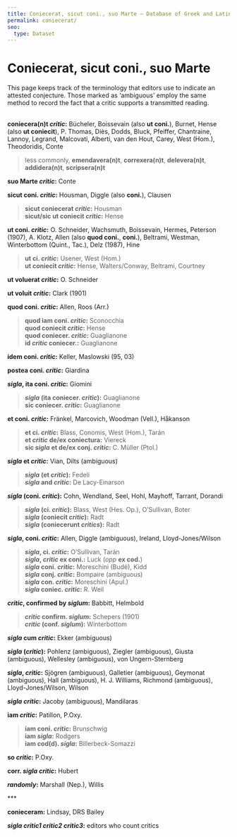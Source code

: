```yaml
---
title: Coniecerat, sicut coni., suo Marte – Database of Greek and Latin Conjectural Emendations Attested in MSS
permalink: coniecerat/
seo:
  type: Dataset
---
```

# Coniecerat, sicut coni., suo Marte

This page keeps track of the terminology that editors use to indicate an attested conjecture. Those marked as ‘ambiguous’ employ the same method to record the fact that a critic supports a transmitted reading.

&nbsp;  
**coniecera(n)t _critic_:** Bücheler, Boissevain (also **ut coni.**), Burnet, Hense (also **ut coniecit**), P. Thomas, Diès, Dodds, Bluck,  Pfeiffer, Chantraine, Lannoy, Legrand, Malcovati, Alberti, van den Hout, Carey, West (Hom.), Theodoridis, Conte

> less commonly, **emendavera(n)t**, **correxera(n)t**, **delevera(n)t**, **addidera(n)t**, **scripsera(n)t**

**suo Marte _critic_:** Conte

**sicut coni. _critic_:** Housman, Diggle (also **coni.**), Clausen

> **sicut coniecerat _critic_:** Housman  
**sicut/sic ut coniecit _critic_:** Hense

**ut coni. _critic_:** O. Schneider, Wachsmuth, Boissevain, Hermes, Peterson (1907), A. Klotz, Allen (also **quod coni.**, **coni.**), Beltrami, Westman, Winterbottom (Quint., Tac.), Delz (1987), Hine

> **ut ci. _critic_:** Usener, West (Hom.)  
**ut coniecit _critic_:** Hense, Walters/Conway, Beltrami, Courtney

**ut voluerat _critic_:** O. Schneider

**ut voluit _critic_:** Clark (1901)

**quod coni. _critic_:** Allen, Roos (Arr.)

> **quod iam coni. _critic_:** Sconocchia  
**quod coniecit _critic_:** Hense  
**quod coniecer. _critic_:** Guaglianone  
**id _critic_ coniecer.:** Guaglianone

**idem coni. _critic_:** Keller, Maslowski (95, 03)

**postea coni. _critic_:** Giardina

**_sigla_, ita coni. _critic_:** Giomini

> **_sigla_ (ita coniecer. _critic_):** Guaglianone  
**sic coniecer. _critic_:** Guaglianone  

**et coni. _critic_:** Fränkel, Marcovich, Woodman (Vell.), Håkanson

> **et ci. _critic_:** Blass, Conomis, West (Hom.), Tarán  
**et _critic_ de/ex coniectura:** Viereck  
**sic _sigla_ et de/ex conj. _critic_:** C. Müller (Ptol.)  

**_sigla_ et _critic_:** Vian, Dilts (ambiguous)

> **_sigla_ (et _critic_):** Fedeli  
**_sigla_ and _critic_:** De Lacy-Einarson

**_sigla_ (coni. _critic_):** Cohn, Wendland, Seel, Hohl, Mayhoff, Tarrant, Dorandi

> **_sigla_ (ci. _critic_):** Blass, West (Hes. Op.), O’Sullivan, Boter  
**_sigla_ (coniecit _critic_):** Radt  
**_sigla_ (coniecerunt _critics_):** Radt  

**_sigla_, coni. _critic_:** Allen, Diggle (ambiguous), Ireland, Lloyd-Jones/Wilson

> **_sigla_, ci. _critic_:** O’Sullivan, Tarán  
**_sigla_, _critic_ ex coni.:** Luck (_opp_ **ex cod.**)  
**_sigla_ coni. _critic_:** Moreschini (Budé), Kidd  
**_sigla_ conj. _critic_:** Bompaire (ambiguous)  
**_sigla_ con. _critic_:** Moreschini (Apul.)  
**_sigla_ coniec. _critic_:** R. Weil  

**_critic_, confirmed by _siglum_:** Babbitt, Helmbold

> **_critic_ confirm. _siglum_:** Schepers (1901)  
**_critic_ (conf. _siglum_):** Winterbottom

**_sigla_ cum _critic_:** Ekker (ambiguous)

**_sigla_ (_critic_):** Pohlenz (ambiguous), Ziegler (ambiguous), Giusta (ambiguous), Wellesley (ambiguous), von Ungern-Sternberg

**_sigla_, _critic_:** Sjögren (ambiguous), Galletier (ambiguous), Geymonat (ambiguous), Hall (ambiguous), H. J. Williams, Richmond (ambiguous), Lloyd-Jones/Wilson, Wilson

**_sigla_ _critic_:** Jacoby (ambiguous), Mandilaras

**iam _critic_:** Patillon, P.Oxy.

> **iam coni. _critic_:** Brunschwig  
**iam _sigla_:** Rodgers  
**iam cod(d). _sigla_:** Billerbeck-Somazzi

**so _critic_:** P.Oxy.

**corr. _sigla_ _critic_:** Hubert

**_randomly_:** Marshall (Nep.), Willis

\***

**conieceram:** Lindsay, DRS Bailey

**_sigla_ _critic1_ _critic2_ _critic3_:** editors who count critics

